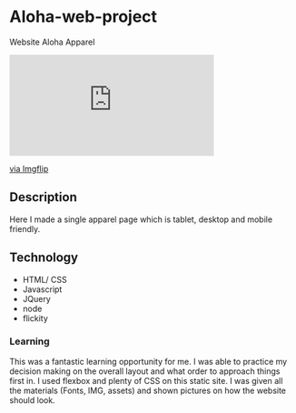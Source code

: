 # Aloha-web-project
Website Aloha Apparel 


<div style="width:360px;max-width:100%;"><div style="height:0;padding-bottom:49.44%;position:relative;"><iframe width="360" height="178" style="position:absolute;top:0;left:0;width:100%;height:100%;" frameBorder="0" src="https://imgflip.com/embed/3reoli"></iframe></div><p><a href="https://imgflip.com/gif/3reoli">via Imgflip</a></p></div>


## Description
Here I made a single apparel page which is tablet, desktop and mobile friendly.



## Technology
* HTML/ CSS
* Javascript
* JQuery
* node
* flickity

### Learning

This was a fantastic learning opportunity for me. I was able to practice my decision making on the overall layout and what order to approach things first in. I used flexbox and plenty of CSS on this static site. I was given all the materials (Fonts, IMG, assets) and shown pictures on how the website should look.

